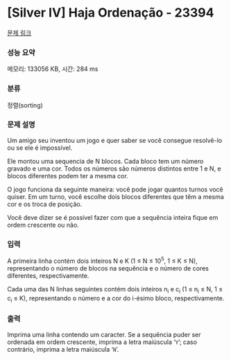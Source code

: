 # [Silver IV] Haja Ordenação - 23394 

[문제 링크](https://www.acmicpc.net/problem/23394) 

### 성능 요약

메모리: 133056 KB, 시간: 284 ms

### 분류

정렬(sorting)

### 문제 설명

<p>Um amigo seu inventou um jogo e quer saber se você consegue resolvê-lo ou se ele é impossível.</p>

<p>Ele montou uma sequencia de N blocos. Cada bloco tem um número gravado e uma cor. Todos os números são números distintos entre 1 e N, e blocos diferentes podem ter a mesma cor.</p>

<p>O jogo funciona da seguinte maneira: você pode jogar quantos turnos você quiser. Em um turno, você escolhe dois blocos diferentes que têm a mesma cor e os troca de posição.</p>

<p>Você deve dizer se é possível fazer com que a sequência inteira fique em ordem crescente ou não.</p>

### 입력 

 <p>A primeira linha contém dois inteiros N e K (1 ≤ N ≤ 10<sup>5</sup>, 1 ≤ K ≤ N), representando o número de blocos na sequência e o número de cores diferentes, respectivamente.</p>

<p>Cada uma das N linhas seguintes contém dois inteiros n<sub>i</sub> e c<sub>i</sub> (1 ≤ n<sub>i</sub> ≤ N, 1 ≤ c<sub>i</sub> ≤ K), representando o número e a cor do i-ésimo bloco, respectivamente.</p>

### 출력 

 <p>Imprima uma linha contendo um caracter. Se a sequência puder ser ordenada em ordem crescente, imprima a letra maiúscula ‘<code>Y</code>’; caso contrário, imprima a letra maiúscula ‘<code>N</code>’.</p>


